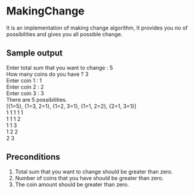 # MakingChange  

It is an implementation of making change algorithm, It provides you no of possibilities and gives you all possible change.  

## Sample output   
Enter total sum that you want to change : 5  
How many coins do you have ? 3  
Enter coin  1 : 1  
Enter coin  2 : 2  
Enter coin  3 : 3  
There are 5 possibilities.  
[{1=5}, {1=3, 2=1}, {1=2, 3=1}, {1=1, 2=2}, {2=1, 3=1}]  
1 1 1 1 1 <br />
1 1 1 2 <br />
1 1 3 <br />
1 2 2  
2 3  

## Preconditions  
1. Total sum that you want to change should be greater than zero.  
2. Number of coins that you have should be greater than zero.  
3. The coin amount should be greater than zero.  
